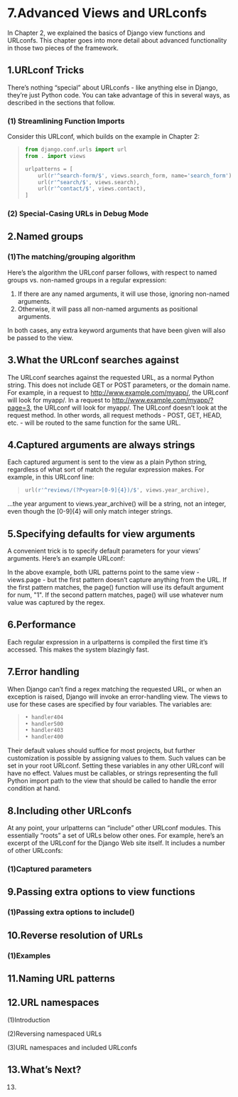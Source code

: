 # 7.Advanced Views and URLconfs

In Chapter 2, we explained the basics of Django view functions and URLconfs. This chapter goes into more detail about advanced functionality in those two pieces of the framework.

### 

## 1.URLconf Tricks

There’s nothing “special” about URLconfs - like anything else in Django, they’re just Python code. You can take advantage of this in several ways, as described in the sections that follow.

###   (1) Streamlining Function Imports

Consider this URLconf, which builds on the example in Chapter 2:

> ```python
> from django.conf.urls import url
> from . import views
>
> urlpatterns = [
>     url(r'^search-form/$', views.search_form, name='search_form'),
>     url(r'^search/$', views.search),
>     url(r'^contact/$', views.contact),
> ]
> ```

###   (2) Special-Casing URLs in Debug Mode

## 2.Named groups

###   (1)The matching/grouping algorithm

Here’s the algorithm the URLconf parser follows, with respect to named groups vs. non-named groups in a regular expression:

1. If there are any named arguments, it will use those, ignoring non-named arguments. 
2. Otherwise, it will pass all non-named arguments as positional arguments.

In both cases, any extra keyword arguments that have been given will also be passed to the view.

## 3.What the URLconf searches against

The URLconf searches against the requested URL, as a normal Python string. This does not include GET or POST parameters, or the domain name. For example, in a request to http://www.example.com/myapp/, the URLconf will look for myapp/. In a request to http://www.example.com/myapp/?page=3, the URLconf will look for myapp/. The URLconf doesn’t look at the request method. In other words, all request methods - POST, GET, HEAD, etc. - will be routed to the same function for the same URL.

## 4.Captured arguments are always strings

Each captured argument is sent to the view as a plain Python string, regardless of what sort of match the regular expression makes. For example, in this URLconf line:

> ```python
> url(r'^reviews/(?P<year>[0-9]{4})/$', views.year_archive),
> ```

…the year argument to views.year_archive() will be a string, not an integer, even though the [0-9]{4} will only match integer strings.

## 5.Specifying defaults for view arguments

A convenient trick is to specify default parameters for your views’ arguments. Here’s an example URLconf:

In the above example, both URL patterns point to the same view - views.page - but the first pattern doesn’t capture anything from the URL. If the first pattern matches, the page() function will use its default argument for num, "1". If the second pattern matches, page() will use whatever num value was captured by the regex.

## 6.Performance

Each regular expression in a urlpatterns is compiled the first time it’s accessed. This makes the system blazingly fast.

## 7.Error handling

When Django can’t find a regex matching the requested URL, or when an exception is raised, Django will invoke an error-handling view. The views to use for these cases are specified by four variables. The variables are:

> ```python
> • handler404 
> • handler500 
> • handler403 
> • handler400
> ```

Their default values should suffice for most projects, but further customization is possible by assigning values to them. Such values can be set in your root URLconf. Setting these variables in any other URLconf will have no effect. Values must be callables, or strings representing the full Python import path to the view that should be called to handle the error condition at hand.

## 8.Including other URLconfs

At any point, your urlpatterns can “include” other URLconf modules. This essentially “roots” a set of URLs below other ones. For example, here’s an excerpt of the URLconf for the Django Web site itself. It includes a number of other URLconfs:

###   (1)Captured parameters

## 9.Passing extra options to view functions

###   (1)Passing extra options to include()

## 10.Reverse resolution of URLs

###   (1)Examples

## 11.Naming URL patterns

## 12.URL namespaces

  (1)Introduction

  (2)Reversing namespaced URLs

  (3)URL namespaces and included URLconfs

## 13.What’s Next?

13.





